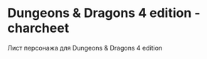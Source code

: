 # Dungeons &amp; Dragons 4 edition - charcheet

Лист персонажа для Dungeons &amp; Dragons 4 edition
